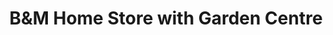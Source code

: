 ---
title: "B&M Home Store with Garden Centre"
url: /alnwick/bandm-home-store-with-garden-centre/
shop: variety store
---